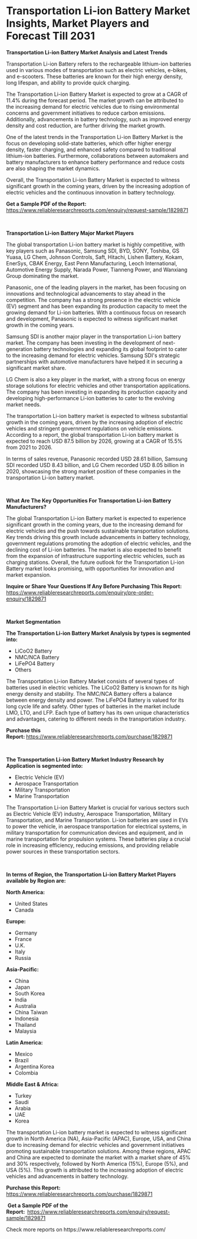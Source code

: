 <p><h1>Transportation Li-ion Battery Market Insights, Market Players and Forecast Till 2031</h1></p><p><strong>Transportation Li-ion Battery Market Analysis and Latest Trends</strong></p>
<p><p>Transportation Li-ion Battery refers to the rechargeable lithium-ion batteries used in various modes of transportation such as electric vehicles, e-bikes, and e-scooters. These batteries are known for their high energy density, long lifespan, and ability to provide quick charging.</p><p>The Transportation Li-ion Battery Market is expected to grow at a CAGR of 11.4% during the forecast period. The market growth can be attributed to the increasing demand for electric vehicles due to rising environmental concerns and government initiatives to reduce carbon emissions. Additionally, advancements in battery technology, such as improved energy density and cost reduction, are further driving the market growth.</p><p>One of the latest trends in the Transportation Li-ion Battery Market is the focus on developing solid-state batteries, which offer higher energy density, faster charging, and enhanced safety compared to traditional lithium-ion batteries. Furthermore, collaborations between automakers and battery manufacturers to enhance battery performance and reduce costs are also shaping the market dynamics.</p><p>Overall, the Transportation Li-ion Battery Market is expected to witness significant growth in the coming years, driven by the increasing adoption of electric vehicles and the continuous innovation in battery technology.</p></p>
<p><strong>Get a Sample PDF of the Report:&nbsp;</strong> <a href="https://www.reliableresearchreports.com/enquiry/request-sample/1829871">https://www.reliableresearchreports.com/enquiry/request-sample/1829871</a></p>
<p>&nbsp;</p>
<p><strong>Transportation Li-ion Battery Major Market Players</strong></p>
<p><p>The global transportation Li-ion battery market is highly competitive, with key players such as Panasonic, Samsung SDI, BYD, SONY, Toshiba, GS Yuasa, LG Chem, Johnson Controls, Saft, Hitachi, Lishen Battery, Kokam, EnerSys, CBAK Energy, East Penn Manufacturing, Leoch International, Automotive Energy Supply, Narada Power, Tianneng Power, and Wanxiang Group dominating the market.</p><p>Panasonic, one of the leading players in the market, has been focusing on innovations and technological advancements to stay ahead in the competition. The company has a strong presence in the electric vehicle (EV) segment and has been expanding its production capacity to meet the growing demand for Li-ion batteries. With a continuous focus on research and development, Panasonic is expected to witness significant market growth in the coming years.</p><p>Samsung SDI is another major player in the transportation Li-ion battery market. The company has been investing in the development of next-generation battery technologies and expanding its global footprint to cater to the increasing demand for electric vehicles. Samsung SDI's strategic partnerships with automotive manufacturers have helped it in securing a significant market share.</p><p>LG Chem is also a key player in the market, with a strong focus on energy storage solutions for electric vehicles and other transportation applications. The company has been investing in expanding its production capacity and developing high-performance Li-ion batteries to cater to the evolving market needs.</p><p>The transportation Li-ion battery market is expected to witness substantial growth in the coming years, driven by the increasing adoption of electric vehicles and stringent government regulations on vehicle emissions. According to a report, the global transportation Li-ion battery market is expected to reach USD 87.5 billion by 2026, growing at a CAGR of 15.5% from 2021 to 2026.</p><p>In terms of sales revenue, Panasonic recorded USD 28.61 billion, Samsung SDI recorded USD 8.43 billion, and LG Chem recorded USD 8.05 billion in 2020, showcasing the strong market position of these companies in the transportation Li-ion battery market.</p></p>
<p>&nbsp;</p>
<p><strong>What Are The Key Opportunities For Transportation Li-ion Battery Manufacturers?</strong></p>
<p><p>The global Transportation Li-ion Battery market is expected to experience significant growth in the coming years, due to the increasing demand for electric vehicles and the push towards sustainable transportation solutions. Key trends driving this growth include advancements in battery technology, government regulations promoting the adoption of electric vehicles, and the declining cost of Li-ion batteries. The market is also expected to benefit from the expansion of infrastructure supporting electric vehicles, such as charging stations. Overall, the future outlook for the Transportation Li-ion Battery market looks promising, with opportunities for innovation and market expansion.</p></p>
<p><strong>Inquire or Share Your Questions If Any Before Purchasing This Report:</strong> <a href="https://www.reliableresearchreports.com/enquiry/pre-order-enquiry/1829871">https://www.reliableresearchreports.com/enquiry/pre-order-enquiry/1829871</a></p>
<p>&nbsp;</p>
<p><strong>Market Segmentation</strong></p>
<p><strong>The Transportation Li-ion Battery Market Analysis by types is segmented into:</strong></p>
<p><ul><li>LiCoO2 Battery</li><li>NMC/NCA Battery</li><li>LiFePO4 Battery</li><li>Others</li></ul></p>
<p><p>The Transportation Li-ion Battery Market consists of several types of batteries used in electric vehicles. The LiCoO2 Battery is known for its high energy density and stability. The NMC/NCA Battery offers a balance between energy density and power. The LiFePO4 Battery is valued for its long cycle life and safety. Other types of batteries in the market include LMO, LTO, and LFP. Each type of battery has its own unique characteristics and advantages, catering to different needs in the transportation industry.</p></p>
<p><strong>Purchase this Report:&nbsp;</strong><a href="https://www.reliableresearchreports.com/purchase/1829871">https://www.reliableresearchreports.com/purchase/1829871</a></p>
<p>&nbsp;</p>
<p><strong>The Transportation Li-ion Battery Market Industry Research by Application is segmented into:</strong></p>
<p><ul><li>Electric Vehicle (EV)</li><li>Aerospace Transportation</li><li>Military Transportation</li><li>Marine Transportation</li></ul></p>
<p><p>The Transportation Li-ion Battery Market is crucial for various sectors such as Electric Vehicle (EV) industry, Aerospace Transportation, Military Transportation, and Marine Transportation. Li-ion batteries are used in EVs to power the vehicle, in aerospace transportation for electrical systems, in military transportation for communication devices and equipment, and in marine transportation for propulsion systems. These batteries play a crucial role in increasing efficiency, reducing emissions, and providing reliable power sources in these transportation sectors.</p></p>
<p>&nbsp;</p>
<p><strong>In terms of Region, the Transportation Li-ion Battery Market Players available by Region are:</strong></p>
<p>
    <p> <strong> North America: </strong>
        <ul>
            <li>United States</li>
            <li>Canada</li>
        </ul>
        </p> 
    <p> <strong> Europe: </strong>
        <ul>
            <li>Germany</li>
            <li>France</li>
            <li>U.K.</li>
            <li>Italy</li>
            <li>Russia</li>
        </ul>
        </p> 
    <p> <strong> Asia-Pacific: </strong>
        <ul>
            <li>China</li>
            <li>Japan</li>
            <li>South Korea</li>
            <li>India</li>
            <li>Australia</li>
            <li>China Taiwan</li>
            <li>Indonesia</li>
            <li>Thailand</li>
            <li>Malaysia</li>
        </ul>
        </p> 
    <p> <strong> Latin America: </strong>
        <ul>
            <li>Mexico</li>
            <li>Brazil</li>
            <li>Argentina Korea</li>
            <li>Colombia</li>
        </ul>
        </p> 
    <p> <strong> Middle East & Africa: </strong>
        <ul>
            <li>Turkey</li>
            <li>Saudi</li>
            <li>Arabia</li>
            <li>UAE</li>
            <li>Korea</li>
        </ul>
    </p>
    </p>
<p><p>The transportation Li-ion battery market is expected to witness significant growth in North America (NA), Asia-Pacific (APAC), Europe, USA, and China due to increasing demand for electric vehicles and government initiatives promoting sustainable transportation solutions. Among these regions, APAC and China are expected to dominate the market with a market share of 45% and 30% respectively, followed by North America (15%), Europe (5%), and USA (5%). This growth is attributed to the increasing adoption of electric vehicles and advancements in battery technology.</p></p>
<p><strong>Purchase this Report: </strong><a href="https://www.reliableresearchreports.com/purchase/1829871">https://www.reliableresearchreports.com/purchase/1829871</a></p>
<p>&nbsp;<strong>Get a Sample PDF of the Report:&nbsp;&nbsp;</strong><a href="https://www.reliableresearchreports.com/enquiry/request-sample/1829871">https://www.reliableresearchreports.com/enquiry/request-sample/1829871</a></p>
<p><strong></strong></p>
<p>Check more reports on https://www.reliableresearchreports.com/</p>